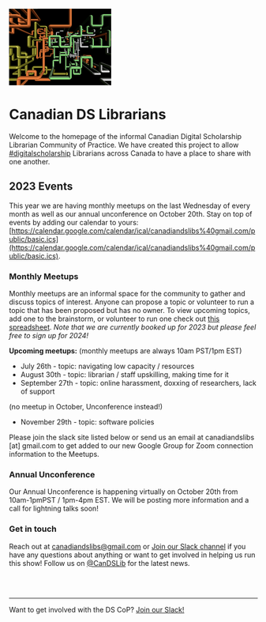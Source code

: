 
![CDSLib 'Logo'](images/pipes.png)

# Canadian DS Librarians

Welcome to the homepage of the informal Canadian Digital Scholarship Librarian Community of Practice. We have created this project to allow [#digitalscholarship](https://twitter.com/search?q=%23digitalscholarship) Librarians across Canada to have a place to share with one another.

## 2023 Events

This year we are having monthly meetups on the last Wednesday of every month as well as our annual unconference on October 20th. 
Stay on top of events by adding our calendar to yours: [https://calendar.google.com/calendar/ical/canadiandslibs%40gmail.com/public/basic.ics](https://calendar.google.com/calendar/ical/canadiandslibs%40gmail.com/public/basic.ics).

### Monthly Meetups 
Monthly meetups are an informal space for the community to gather and discuss topics of interest. Anyone can propose a topic or volunteer to run a topic that has been proposed but has no owner. To view upcoming topics, add one to the brainstorm, or volunteer to run one check out [this spreadsheet](https://docs.google.com/spreadsheets/d/1kamDKIANffxXHeRbn0UsJFEdcfV3rKUMgKTvBYuafYQ/edit?usp=sharing). _Note that we are currently booked up for 2023 but please feel free to sign up for 2024!_

**Upcoming meetups:**
(monthly meetups are always 10am PST/1pm EST)

* July 26th - topic: navigating low capacity / resources
* August 30th - topic: librarian / staff upskilling, making time for it
* September 27th - topic: online harassment, doxxing of researchers, lack of support
  
(no meetup in October, Unconference instead!)

* November 29th - topic: software policies

Please join the slack site listed below or send us an email at canadiandslibs [at] gmail.com to get added to our new Google Group for Zoom connection information to the Meetups.

### Annual Unconference
Our Annual Unconference is happening virtually on October 20th from 10am-1pmPST / 1pm-4pm EST. We will be posting more information and a call for lightning talks soon!

### Get in touch
Reach out at canadiandslibs@gmail.com or [Join our Slack channel](https://join.slack.com/t/digitalscholincanada/shared_invite/zt-ue43gysy-wAgpaDkoclcWKW1cQ1S~gw) if you have any questions about anything or want to get involved in helping us run this show! Follow us on [@CanDSLib](https://twitter.com/CanDSLib) for the latest news.

<br/>
<br/>

----
Want to get involved with the DS CoP? [Join our Slack!](https://join.slack.com/t/digitalscholincanada/shared_invite/zt-ue43gysy-wAgpaDkoclcWKW1cQ1S~gw)

